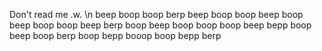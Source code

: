Don't read me .w. \n
beep boop boop berp beep boop boop beep boop beep boop boop beep berp boop beep boop boop boop beep bepp boop beep boop berp boop bepp booop boop bepp berp
